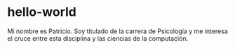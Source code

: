 # hello-world

Mi nombre es Patricio. Soy titulado de la carrera de Psicología y me interesa el cruce entre esta disciplina y las ciencias de la computación.

